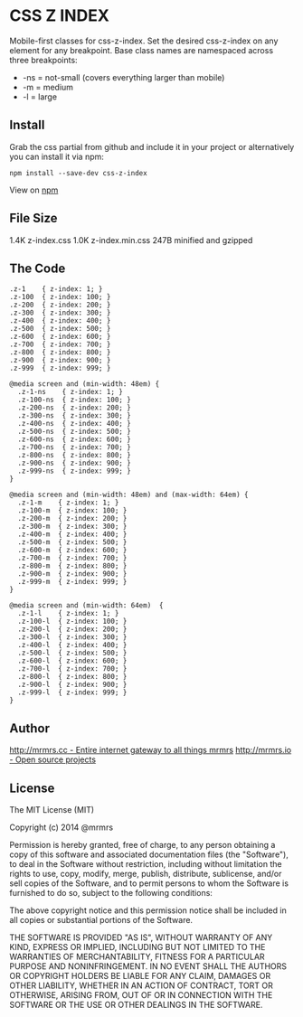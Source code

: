 # CSS Z INDEX

  Mobile-first classes for css-z-index.
  Set the desired css-z-index on any element for any breakpoint.
  Base class names are namespaced across three breakpoints:

*  -ns = not-small (covers everything larger than mobile)
*  -m  = medium
*  -l  = large

## Install
Grab the css partial from github and include it in your project or alternatively
you can install it via npm:
```
npm install --save-dev css-z-index
```
View on [npm](https://www.npmjs.org/package/css-z-index)


## File Size

1.4K z-index.css
1.0K z-index.min.css 
247B minified and gzipped


## The Code
```
.z-1    { z-index: 1; }
.z-100  { z-index: 100; }
.z-200  { z-index: 200; }
.z-300  { z-index: 300; }
.z-400  { z-index: 400; }
.z-500  { z-index: 500; }
.z-600  { z-index: 600; }
.z-700  { z-index: 700; }
.z-800  { z-index: 800; }
.z-900  { z-index: 900; }
.z-999  { z-index: 999; }

@media screen and (min-width: 48em) {
  .z-1-ns    { z-index: 1; }
  .z-100-ns  { z-index: 100; }
  .z-200-ns  { z-index: 200; }
  .z-300-ns  { z-index: 300; }
  .z-400-ns  { z-index: 400; }
  .z-500-ns  { z-index: 500; }
  .z-600-ns  { z-index: 600; }
  .z-700-ns  { z-index: 700; }
  .z-800-ns  { z-index: 800; }
  .z-900-ns  { z-index: 900; }
  .z-999-ns  { z-index: 999; }
}

@media screen and (min-width: 48em) and (max-width: 64em) {
  .z-1-m    { z-index: 1; }
  .z-100-m  { z-index: 100; }
  .z-200-m  { z-index: 200; }
  .z-300-m  { z-index: 300; }
  .z-400-m  { z-index: 400; }
  .z-500-m  { z-index: 500; }
  .z-600-m  { z-index: 600; }
  .z-700-m  { z-index: 700; }
  .z-800-m  { z-index: 800; }
  .z-900-m  { z-index: 900; }
  .z-999-m  { z-index: 999; }
}

@media screen and (min-width: 64em)  {
  .z-1-l    { z-index: 1; }
  .z-100-l  { z-index: 100; }
  .z-200-l  { z-index: 200; }
  .z-300-l  { z-index: 300; }
  .z-400-l  { z-index: 400; }
  .z-500-l  { z-index: 500; }
  .z-600-l  { z-index: 600; }
  .z-700-l  { z-index: 700; }
  .z-800-l  { z-index: 800; }
  .z-900-l  { z-index: 900; }
  .z-999-l  { z-index: 999; }
}

```

## Author

[http://mrmrs.cc - Entire internet gateway to all things mrmrs](http://mrmrs.cc)
[http://mrmrs.io - Open source projects](http://mrmrs.io)

## License

The MIT License (MIT)

Copyright (c) 2014 @mrmrs

Permission is hereby granted, free of charge, to any person obtaining a copy
of this software and associated documentation files (the "Software"), to deal
in the Software without restriction, including without limitation the rights
to use, copy, modify, merge, publish, distribute, sublicense, and/or sell
copies of the Software, and to permit persons to whom the Software is
furnished to do so, subject to the following conditions:

The above copyright notice and this permission notice shall be included in
all copies or substantial portions of the Software.

THE SOFTWARE IS PROVIDED "AS IS", WITHOUT WARRANTY OF ANY KIND, EXPRESS OR
IMPLIED, INCLUDING BUT NOT LIMITED TO THE WARRANTIES OF MERCHANTABILITY,
FITNESS FOR A PARTICULAR PURPOSE AND NONINFRINGEMENT. IN NO EVENT SHALL THE
AUTHORS OR COPYRIGHT HOLDERS BE LIABLE FOR ANY CLAIM, DAMAGES OR OTHER
LIABILITY, WHETHER IN AN ACTION OF CONTRACT, TORT OR OTHERWISE, ARISING FROM,
OUT OF OR IN CONNECTION WITH THE SOFTWARE OR THE USE OR OTHER DEALINGS IN
THE SOFTWARE.

